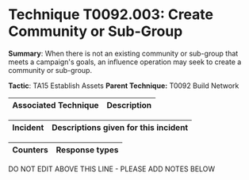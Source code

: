 # Technique T0092.003: Create Community or Sub-Group

**Summary**: When there is not an existing community or sub-group that meets a campaign's goals, an influence operation may seek to create a community or sub-group.

**Tactic**: TA15 Establish Assets           **Parent Technique:** T0092 Build Network


| Associated Technique | Description |
| --------- | ------------------------- |



| Incident | Descriptions given for this incident |
| -------- | -------------------- |



| Counters | Response types |
| -------- | -------------- |


DO NOT EDIT ABOVE THIS LINE - PLEASE ADD NOTES BELOW